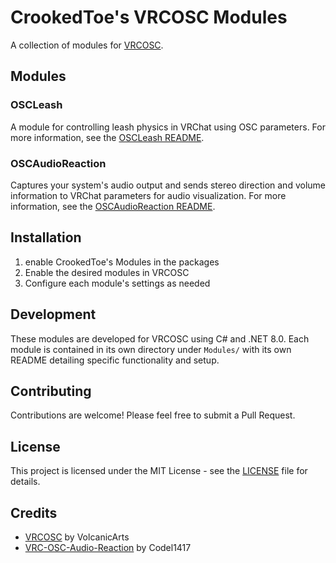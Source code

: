 # CrookedToe's VRCOSC Modules

A collection of modules for [VRCOSC](https://github.com/VolcanicArts/VRCOSC).

## Modules

### OSCLeash
A module for controlling leash physics in VRChat using OSC parameters. For more information, see the [OSCLeash README](Modules/OSCLeash/README.md).

### OSCAudioReaction
Captures your system's audio output and sends stereo direction and volume information to VRChat parameters for audio visualization. For more information, see the [OSCAudioReaction README](Modules/OSCAudioReaction/README.md).

## Installation

1. enable CrookedToe's Modules in the packages
2. Enable the desired modules in VRCOSC
3. Configure each module's settings as needed

## Development

These modules are developed for VRCOSC using C# and .NET 8.0. Each module is contained in its own directory under `Modules/` with its own README detailing specific functionality and setup.

## Contributing

Contributions are welcome! Please feel free to submit a Pull Request.

## License

This project is licensed under the MIT License - see the [LICENSE](LICENSE) file for details.

## Credits

- [VRCOSC](https://github.com/VolcanicArts/VRCOSC) by VolcanicArts
- [VRC-OSC-Audio-Reaction](https://github.com/Codel1417/VRC-OSC-Audio-Reaction) by Codel1417